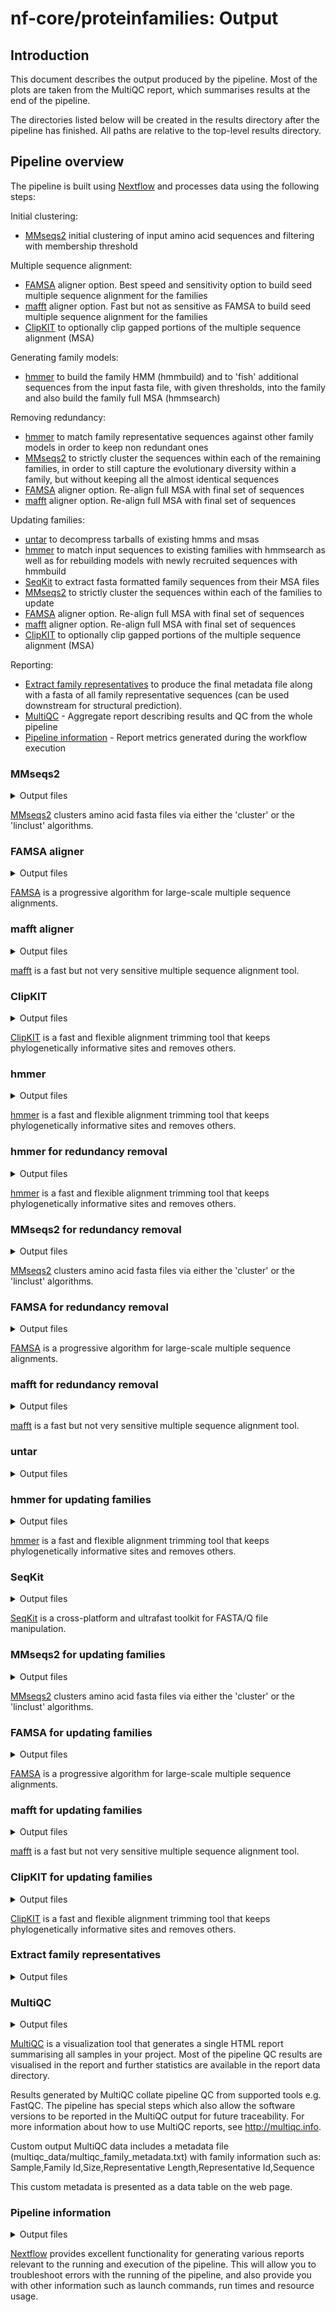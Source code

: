# nf-core/proteinfamilies: Output

## Introduction

This document describes the output produced by the pipeline. Most of the plots are taken from the MultiQC report, which summarises results at the end of the pipeline.

The directories listed below will be created in the results directory after the pipeline has finished. All paths are relative to the top-level results directory.

## Pipeline overview

The pipeline is built using [Nextflow](https://www.nextflow.io/) and processes data using the following steps:

Initial clustering:

- [MMseqs2](#mmseqs2) initial clustering of input amino acid sequences and filtering with membership threshold

Multiple sequence alignment:

- [FAMSA](#famsa) aligner option. Best speed and sensitivity option to build seed multiple sequence alignment for the families
- [mafft](#mafft) aligner option. Fast but not as sensitive as FAMSA to build seed multiple sequence alignment for the families
- [ClipKIT](#clipkit) to optionally clip gapped portions of the multiple sequence alignment (MSA)

Generating family models:

- [hmmer](#hmmer) to build the family HMM (hmmbuild) and to 'fish' additional sequences from the input fasta file, with given thresholds, into the family and also build the family full MSA (hmmsearch)

Removing redundancy:

- [hmmer](#hmmer-for-redundancy-removal) to match family representative sequences against other family models in order to keep non redundant ones
- [MMseqs2](#mmseqs2-for-redundancy-removal) to strictly cluster the sequences within each of the remaining families, in order to still capture the evolutionary diversity within a family, but without keeping all the almost identical sequences
- [FAMSA](#famsa-for-redundancy-removal) aligner option. Re-align full MSA with final set of sequences
- [mafft](#mafft-for-redundancy-removal) aligner option. Re-align full MSA with final set of sequences

Updating families:

- [untar](#untar) to decompress tarballs of existing hmms and msas
- [hmmer](#hmmer-for-updating-families) to match input sequences to existing families with hmmsearch as well as for rebuilding models with newly recruited sequences with hmmbuild
- [SeqKit](#SeqKit) to extract fasta formatted family sequences from their MSA files
- [MMseqs2](#mmseqs2-for-updating-families) to strictly cluster the sequences within each of the families to update
- [FAMSA](#famsa-for-updating-families) aligner option. Re-align full MSA with final set of sequences
- [mafft](#mafft-for-updating-families) aligner option. Re-align full MSA with final set of sequences
- [ClipKIT](#clipkit-for-updating-families) to optionally clip gapped portions of the multiple sequence alignment (MSA)

Reporting:

- [Extract family representatives](#extract-family-representatives) to produce the final metadata file along with a fasta of all family representative sequences (can be used downstream for structural prediction).
- [MultiQC](#multiqc) - Aggregate report describing results and QC from the whole pipeline
- [Pipeline information](#pipeline-information) - Report metrics generated during the workflow execution

### MMseqs2

<details markdown="1">
<summary>Output files</summary>

- `mmseqs/`
  - `initial_clustering/`
    - `mmseqs_createtsv/`
      - `<samplename>.tsv`: tab-separated table containing 2 columns; the first one with the cluster representative sequences, and the second with the cluster members
    - `mmseqs_createdb/`
      - `<samplename>/`
        - `*`: (optional) mmseqs format db of fasta sequences
    - `mmseqs_linclust/`
      - `<samplename>/`
        - `*`: (optional) mmseqs format clustered db
    - `mmseqs_cluster/`
      - `<samplename>/`
        - `*`: (optional) mmseqs format clustered db
    - `filtered_fasta_chunks/`
      - `<samplename>/`
        - `chunked_fasta/`
          - `*.fasta`: (optional) fasta files with amino acid sequences of each cluster above the membership threshold

</details>

[MMseqs2](https://github.com/soedinglab/MMseqs2) clusters amino acid fasta files via either the 'cluster' or the 'linclust' algorithms.

### FAMSA aligner

<details markdown="1">
<summary>Output files</summary>

- `seed_msa/`
  - `famsa_align/`
    - `<samplename>/`
      - `<samplename>_*.aln`: fasta files with aligned amino acid sequences

</details>

[FAMSA](https://github.com/refresh-bio/FAMSA) is a progressive algorithm for large-scale multiple sequence alignments.

### mafft aligner

<details markdown="1">
<summary>Output files</summary>

- `seed_msa/`
  - `mafft_align/`
    - `<samplename>/`
      - `<samplename>_*.fas`: fasta files with aligned amino acid sequences

</details>

[mafft](https://github.com/GSLBiotech/mafft) is a fast but not very sensitive multiple sequence alignment tool.

### ClipKIT

<details markdown="1">
<summary>Output files</summary>

- `seed_msa/`
  - `clipkit/`
    - `<samplename>/`
      - `<samplename>_*.clipkit`: gap-clipped (start, middle, end) fasta files of aligned amino acid sequences
  - `clip_ends/`
    - `<samplename>/`
      - `<samplename>_*.clipends`: gap-clipped (only start and end) fasta files of aligned amino acid sequences

</details>

[ClipKIT](https://github.com/JLSteenwyk/ClipKIT) is a fast and flexible alignment trimming tool that keeps phylogenetically informative sites and removes others.

### hmmer

<details markdown="1">
<summary>Output files</summary>

- `hmmer/`
  - `hmmbuild/`
    - `<samplename>/`
      - `<samplename>_*.hmm.gz`: compressed hmm model for the family
      - `<samplename>_*.hmmbuild.txt`: (optional) hmmbuild execution log
  - `hmmsearch/`
    - `<samplename>/`
      - `<samplename>_*.sto.gz`: (optional) full multiple sequence alignment of the family
      - `<samplename>_*.domtbl.gz`: (optional) hmmsearch results along parameters info
      - `<samplename>_*.txt.gz`: (optional) hmmsearch execution log
- `full_msa/`
  - `pre_non_redundant/`
    - `<samplename>/`
      - `<samplename>_*.fas.gz`: compressed family full MSA (before checking for redundancy)

</details>

[hmmer](https://github.com/EddyRivasLab/hmmer) is a fast and flexible alignment trimming tool that keeps phylogenetically informative sites and removes others.

### hmmer for redundancy removal

<details markdown="1">
<summary>Output files</summary>

- `remove_redundancy/`
  - `hmmer/`
    - `concatenated/`
      - `<samplename>.hmm.gz`: (optional) concatenated compressed hmm model for all families in a given sample (pre redundancy removal)
    - `hmmsearch/`
      - `<samplename>/`
        - `<samplename>_*.domtbl.gz`: (optional) hmmsearch results of family reps against families' HMMs
  - `family_reps/`
    - `<samplename>/`
      - `<samplename>_meta_mqc.csv`: (optional) csv with metadata (Sample Name,Family Id,Size,Representative Length,Representative Id,Sequence)
      - `<samplename>_reps.fa`: (optional) fasta file of all family representative sequences (one sequence per family)
  - `non_redundant_fams/`
    - `<samplename>/`
      - `non_redundant/`
        - `<samplename>_*.fasta.gz`: (optional) compressed family full MSA (after checking for family redundancy)

</details>

[hmmer](https://github.com/EddyRivasLab/hmmer) is a fast and flexible alignment trimming tool that keeps phylogenetically informative sites and removes others.

### MMseqs2 for redundancy removal

<details markdown="1">
<summary>Output files</summary>

- `mmseqs/`
  - `redundancy_clustering/`
    - `mmseqs_createtsv/`
      - `<samplename>.tsv`: tab-separated table containing 2 columns; the first one with the cluster representative sequences, and the second with the cluster members
    - `mmseqs_createdb/`
      - `<samplename>/`
        - `*`: (optional) mmseqs format db of fasta sequences
    - `mmseqs_linclust/`
      - `<samplename>/`
        - `*`: (optional) mmseqs format clustered db
    - `mmseqs_cluster/`
      - `<samplename>/`
        - `*`: (optional) mmseqs format clustered db
- `remove_redundancy/`
    - `reps_fasta/`
      - `<samplename>/`
        - `<samplename>_reps.fa`: (optional) fasta file of all family representative sequences (one sequence per family)

</details>

[MMseqs2](https://github.com/soedinglab/MMseqs2) clusters amino acid fasta files via either the 'cluster' or the 'linclust' algorithms.

### FAMSA for redundancy removal

<details markdown="1">
<summary>Output files</summary>

- `full_msa/`
  - `non_redundant/`
    - `famsa_align/`
      - `<samplename>/`
        - `<samplename>_*.aln`: family full MSA (after checking for sequence redundancy)

</details>

[FAMSA](https://github.com/refresh-bio/FAMSA) is a progressive algorithm for large-scale multiple sequence alignments.

### mafft for redundancy removal

<details markdown="1">
<summary>Output files</summary>

- `full_msa/`
  - `non_redundant/`
    - `mafft_align/`
      - `<samplename>/`
        - `<samplename>_*.fas`: fasta files with aligned amino acid sequences (after checking for sequence redundancy)

</details>

[mafft](https://github.com/GSLBiotech/mafft) is a fast but not very sensitive multiple sequence alignment tool.

### untar

<details markdown="1">
<summary>Output files</summary>

- `untar/`
  - `hmm/`
    - `<samplename>/`
      - `<family_name>.{hmm.gz,hmm}`: (optional) decompressed input hmm tarball
  - `msa/`
    - `<samplename>/`
      - `<family_id>.{aln,fas}`: (optional) decompressed input msa tarball

</details>

### hmmer for updating families

<details markdown="1">
<summary>Output files</summary>

- `update_families/`
  - `hmmer/`
    - `concatenated/`
      - `<samplename>.hmm.gz`: (optional) concatenated compressed hmm model for all families in a given sample, to give as input to hmmsearch, to figure which families will be updated with new sequences
    - `hmmsearch/`
      - `<samplename>/`
        - `<samplename>.domtbl.gz`: (optional) hmmsearch results of input fasta file against existing families' HMMs
    - `hmmbuild/`
      - `<samplename>/`
        - `<family_id>.hmm.gz`: (optional) compressed family HMM after update
        - `<family_id>.hmmbuild.txt`: (optional) hmmbuild execution log
  - `branch_fasta/`
    - `hits/`
      - `<family_id>.fasta`: (optional) subset of input fasta with hit sequences for each existing family
    - `<samplename>.fasta.gz`: (optional) FASTA file that contains all remaining non-hit input sequences, which will be passed to normal execution mode to create new families
  - `family_reps/`
    - `<samplename>/`
      - `<samplename>_meta_mqc.csv`: (optional) csv with metadata (Sample Name,Family Id,Size,Representative Length,Representative Id,Sequence)
      - `<samplename>_reps.fa`: (optional) fasta file of all family representative sequences (one sequence per family)

</details>

[hmmer](https://github.com/EddyRivasLab/hmmer) is a fast and flexible alignment trimming tool that keeps phylogenetically informative sites and removes others.

### SeqKit

<details markdown="1">
<summary>Output files</summary>

- `seqkit/`
  - `<samplename>_<family_id>.fastq`: (optional) fasta formatted family sequences from full MSA with gaps removed
- `update_families/`
  - `fasta/`
    - `<samplename>_<family_id>.fastq`: (optional) concatenated family fasta with newly recruited sequences

</details>

[SeqKit](https://github.com/shenwei356/seqkit) is a cross-platform and ultrafast toolkit for FASTA/Q file manipulation.

### MMseqs2 for updating families

<details markdown="1">
<summary>Output files</summary>

- `mmseqs/`
  - `update_families/`
    - `mmseqs_createtsv/`
      - `<family_id>.tsv`: tab-separated table containing 2 columns; the first one with the cluster representative sequences, and the second with the cluster members
    - `mmseqs_createdb/`
      - `<family_id>/`
        - `*`: (optional) mmseqs format db of fasta sequences
    - `mmseqs_linclust/`
      - `<family_id>/`
        - `*`: (optional) mmseqs format clustered db
    - `mmseqs_cluster/`
      - `<family_id>/`
        - `*`: (optional) mmseqs format clustered db
    - `reps_fasta/`
      - `<samplename>/`
        - `<samplename>_reps.fa`: (optional) fasta file of all family representative sequences (one sequence per family)

</details>

[MMseqs2](https://github.com/soedinglab/MMseqs2) clusters amino acid fasta files via either the 'cluster' or the 'linclust' algorithms.

### FAMSA for updating families

<details markdown="1">
<summary>Output files</summary>

- `update_families/`
  - `full_msa/`
    - `famsa_align/`
    - `<samplename>/`
      - `<family_id>.aln`: family full MSA (after updating with new sequences)

</details>

[FAMSA](https://github.com/refresh-bio/FAMSA) is a progressive algorithm for large-scale multiple sequence alignments.

### mafft for updating families

<details markdown="1">
<summary>Output files</summary>


- `update_families/`
  - `full_msa/`
    - `mafft_align/`
    - `<samplename>/`
      - `<family_id>.fas`: family full MSA (after updating with new sequences)

</details>

[mafft](https://github.com/GSLBiotech/mafft) is a fast but not very sensitive multiple sequence alignment tool.

### ClipKIT for updating families

<details markdown="1">
<summary>Output files</summary>

- `update_families/`
  - `full_msa/`
    - `clipkit/`
      - `<samplename>/`
        - `<family_id>.clipkit`: gap-clipped (start, middle, end) fasta files of aligned amino acid sequences
    - `clip_ends/`
      - `<samplename>/`
        - `<family_id>.clipends`: gap-clipped (only start and end) fasta files of aligned amino acid sequences

</details>

[ClipKIT](https://github.com/JLSteenwyk/ClipKIT) is a fast and flexible alignment trimming tool that keeps phylogenetically informative sites and removes others.

### Extract family representatives

<details markdown="1">
<summary>Output files</summary>

- `family_reps/`
  - `<samplename>/`
    - `<samplename>_meta_mqc.csv`: csv with metadata to print with MultiQC (Sample Name,Family Id,Size,Representative Length,Representative Id,Sequence)
    - `<samplename>_reps.fa`: fasta file of all family representative sequences (one sequence per family)
- `update_families/`
  - `family_reps/`
    - `<samplename>/`
      - `<samplename>_meta_mqc.csv`: csv with metadata to print with MultiQC (Sample Name,Family Id,Size,Representative Length,Representative Id,Sequence)
      - `<samplename>_reps.fa`: fasta file of all family representative sequences (one sequence per family)

</details>

### MultiQC

<details markdown="1">
<summary>Output files</summary>

- `multiqc/`
  - `multiqc_report.html`: a standalone HTML file that can be viewed in your web browser.
  - `multiqc_data/`: directory containing parsed statistics from the different tools used in the pipeline.
  - `multiqc_plots/`: directory containing static images from the report in various formats.

</details>

[MultiQC](http://multiqc.info) is a visualization tool that generates a single HTML report summarising all samples in your project. Most of the pipeline QC results are visualised in the report and further statistics are available in the report data directory.

Results generated by MultiQC collate pipeline QC from supported tools e.g. FastQC. The pipeline has special steps which also allow the software versions to be reported in the MultiQC output for future traceability. For more information about how to use MultiQC reports, see <http://multiqc.info>.

Custom output MultiQC data includes a metadata file (multiqc_data/multiqc_family_metadata.txt) with family information such as: Sample,Family Id,Size,Representative Length,Representative Id,Sequence

This custom metadata is presented as a data table on the web page.

### Pipeline information

<details markdown="1">
<summary>Output files</summary>

- `pipeline_info/`
  - Reports generated by Nextflow: `execution_report.html`, `execution_timeline.html`, `execution_trace.txt` and `pipeline_dag.dot`/`pipeline_dag.svg`.
  - Reports generated by the pipeline: `pipeline_report.html`, `pipeline_report.txt` and `software_versions.yml`. The `pipeline_report*` files will only be present if the `--email` / `--email_on_fail` parameter's are used when running the pipeline.
  - Reformatted samplesheet files used as input to the pipeline: `samplesheet.valid.csv`.
  - Parameters used by the pipeline run: `params.json`.

</details>

[Nextflow](https://www.nextflow.io/docs/latest/tracing.html) provides excellent functionality for generating various reports relevant to the running and execution of the pipeline. This will allow you to troubleshoot errors with the running of the pipeline, and also provide you with other information such as launch commands, run times and resource usage.
